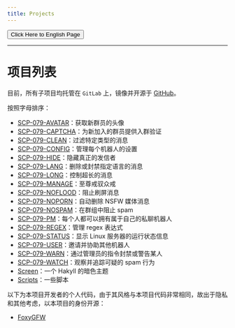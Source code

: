 ```yaml
---
title: Projects
---
```


<link rel="stylesheet" href="/css/chinese.css">
<button onmouseover="PlaySound('totop1')" onmouseout="StopSound('totop1')" onclick="window.location.href = '/projects/';" class="en">Click Here to English Page</button>

---

# 项目列表

目前，所有子项目均托管在 `GitLab` 上，镜像并开源于 [GitHub](https://github.com/scp-079)。

按照字母排序：

- [SCP-079-AVATAR](https://github.com/scp-079/scp-079-avatar)：获取新群员的头像
- [SCP-079-CAPTCHA](https://github.com/scp-079/scp-079-captcha)：为新加入的群员提供入群验证
- [SCP-079-CLEAN](https://github.com/scp-079/scp-079-clean)：过滤特定类型的消息
- [SCP-079-CONFIG](https://github.com/scp-079/scp-079-config)：管理每个机器人的设置
- [SCP-079-HIDE](https://github.com/scp-079/scp-079-hide)：隐藏真正的发信者
- [SCP-079-LANG](https://github.com/scp-079/scp-079-lang)：删除或封禁指定语言的消息
- [SCP-079-LONG](https://github.com/scp-079/scp-079-long)：控制超长的消息
- [SCP-079-MANAGE](https://github.com/scp-079/scp-079-manage)：至尊戒驭众戒
- [SCP-079-NOFLOOD](https://github.com/scp-079/scp-079-noflood)：阻止刷屏消息
- [SCP-079-NOPORN](https://github.com/scp-079/scp-079-noporn)：自动删除 NSFW 媒体消息
- [SCP-079-NOSPAM](https://github.com/scp-079/scp-079-nospam)：在群组中阻止 spam
- [SCP-079-PM](https://github.com/scp-079/scp-079-pm)：每个人都可以拥有属于自己的私聊机器人
- [SCP-079-REGEX](https://github.com/scp-079/scp-079-regex)：管理 regex 表达式
- [SCP-079-STATUS](https://github.com/scp-079/scp-079-status)：显示 Linux 服务器的运行状态信息
- [SCP-079-USER](https://github.com/scp-079/scp-079-user)：邀请并协助其他机器人
- [SCP-079-WARN](https://github.com/scp-079/scp-079-warn)：通过管理员的指令封禁或警告某人
- [SCP-079-WATCH](https://github.com/scp-079/scp-079-watch)：观察并追踪可疑的 spam 行为
- [Screen](https://github.com/scp-079/screen)：一个 Hakyll 的暗色主题
- [Scripts](https://github.com/scp-079/scripts)：一些脚本

以下为本项目开发者的个人代码，由于其风格与本项目代码非常相同，故出于隐私和其他考虑，以本项目的身份开源：

- [FoxyGFW](https://github.com/scp-079/foxygfw)

<audio src="/audio/page/projects.ogg" autoplay></audio>
